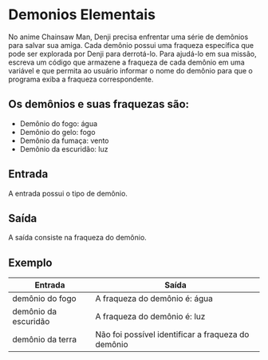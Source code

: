 # Demonios Elementais

No anime Chainsaw Man, Denji precisa enfrentar uma série de demônios para salvar sua amiga. Cada demônio possui uma fraqueza específica que pode ser explorada por Denji para derrotá-lo. Para ajudá-lo em sua missão, escreva um código que armazene a fraqueza de cada demônio em uma variável e que permita ao usuário informar o nome do demônio para que o programa exiba a fraqueza correspondente.

## Os demônios e suas fraquezas são:

- Demônio do fogo: água
- Demônio do gelo: fogo
- Demônio da fumaça: vento
- Demônio da escuridão: luz

## Entrada

A entrada possui o tipo de demônio.

## Saída

A saída consiste na fraqueza do demônio.

## Exemplo

| Entrada              | Saída                                              |
| -------------------- | -------------------------------------------------- |
| demônio do fogo      | A fraqueza do demônio é: água                      |
| demônio da escuridão | A fraqueza do demônio é: luz                       |
| demônio da terra     | Não foi possível identificar a fraqueza do demônio |